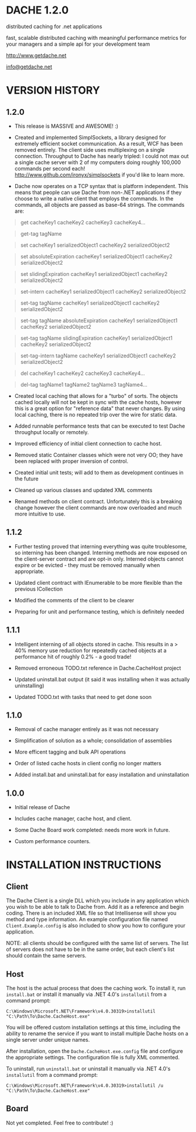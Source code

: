 DACHE 1.2.0
===========


distributed caching for .net applications 

fast, scalable distributed caching with meaningful performance metrics for your managers and a simple api for your development team

http://www.getdache.net

info@getdache.net


VERSION HISTORY
============================================


1.2.0
------------------


- This release is MASSIVE and AWESOME! :)

- Created and implemented SimplSockets, a library designed for extremely efficient socket communication. As a result, WCF has been removed entirely. The client side uses multiplexing on a single connection. Throughput to Dache has nearly tripled: I could not max out a single cache server with 2 of my computers doing roughly 100,000 commands per second each! http://www.github.com/ironyx/simplsockets if you'd like to learn more.

- Dache now operates on a TCP syntax that is platform independent. This means that people can use Dache from non-.NET applications if they choose to write a native client that employs the commands. In the commands, all objects are passed as base-64 strings. The commands are:

> get cacheKey1 cacheKey2 cacheKey3 cacheKey4...

> get-tag tagName

> set cacheKey1 serializedObject1 cacheKey2 serializedObject2

> set absoluteExpiration cacheKey1 serializedObject1 cacheKey2 serializedObject2

> set slidingExpiration cacheKey1 serializedObject1 cacheKey2 serializedObject2

> set-intern cacheKey1 serializedObject1 cacheKey2 serializedObject2

> set-tag tagName cacheKey1 serializedObject1 cacheKey2 serializedObject2

> set-tag tagName absoluteExpiration cacheKey1 serializedObject1 cacheKey2 serializedObject2

> set-tag tagName slidingExpiration cacheKey1 serializedObject1 cacheKey2 serializedObject2

> set-tag-intern tagName cacheKey1 serializedObject1 cacheKey2 serializedObject2

> del cacheKey1 cacheKey2 cacheKey3 cacheKey4...

> del-tag tagName1 tagName2 tagName3 tagName4...

- Created local caching that allows for a "turbo" of sorts. The objects cached locally will not be kept in sync with the cache hosts, however this is a great option for "reference data" that never changes. By using local caching, there is no repeated trip over the wire for static data.

- Added runnable performance tests that can be executed to test Dache throughput locally or remotely.

- Improved efficiency of initial client connection to cache host.

- Removed static Container classes which were not very OO; they have been replaced with proper inversion of control.

- Created initial unit tests; will add to them as development continues in the future

- Cleaned up various classes and updated XML comments

- Renamed methods on client contract. Unfortunately this is a breaking change however the client commands are now overloaded and much more intuitive to use.


1.1.2
------------------


- Further testing proved that interning everything was quite troublesome, so interning has been changed. Interning methods are now exposed on the client-server contract and are opt-in only. Interned objects cannot expire or be evicted - they must be removed manually when appropriate.

- Updated client contract with IEnumerable<T> to be more flexible than the previous ICollection<T>

- Modified the comments of the client to be clearer

- Preparing for unit and performance testing, which is definitely needed


1.1.1
------------------


- Intelligent interning of all objects stored in cache. This results in a > 40% memory use reduction for repeatedly cached objects at a performance hit of roughly 0.2% - a good trade!

- Removed erroneous TODO.txt reference in Dache.CacheHost project

- Updated uninstall.bat output (it said it was installing when it was actually uninstalling)

- Updated TODO.txt with tasks that need to get done soon


1.1.0
------------------


- Removal of cache manager entirely as it was not necessary

- Simplification of solution as a whole; consolidation of assemblies

- More efficent tagging and bulk API operations

- Order of listed cache hosts in client config no longer matters

- Added install.bat and uninstall.bat for easy installation and uninstallation


1.0.0
------------------


- Initial release of Dache

- Includes cache manager, cache host, and client.

- Some Dache Board work completed: needs more work in future.

- Custom performance counters.


INSTALLATION INSTRUCTIONS
============================================


Client
--------


The Dache Client is a single DLL which you include in any application which you wish to be able 
to talk to Dache from. Add it as a reference and begin coding. There is an included XML file so 
that Intellisense will show you method and type information. An example configuration file named 
`Client.Example.config` is also included to show you how to configure your application.

NOTE: all clients should be configured with the same list of servers. The list of servers does 
not have to be in the same order, but each client's list should contain the same servers.


Host
--------


The host is the actual process that does the caching work. To install it, run `install.bat` or
install it manually via .NET 4.0's `installutil` from a command prompt:

    C:\Windows\Microsoft.NET\Framework\v4.0.30319>installutil "C:\Path\To\Dache.CacheHost.exe"

You will be offered custom installation settings at this time, including the ability to rename the 
service if you want to install multiple Dache hosts on a single server under unique names.

After installation, open the `Dache.CacheHost.exe.config` file and configure the appropriate 
settings. The configuration file is fully XML commented.

To uninstall, run `uninstall.bat` or uninstall it manually via .NET 4.0's `installutil` from a command prompt:

    C:\Windows\Microsoft.NET\Framework\v4.0.30319>installutil /u "C:\Path\To\Dache.CacheHost.exe"


Board
--------


Not yet completed. Feel free to contribute! :)

